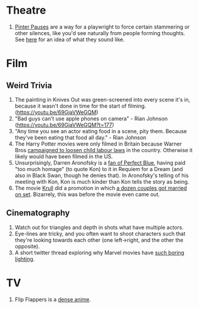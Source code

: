 # Theatre
1. [Pinter Pauses](http://www.artandpopularculture.com/Pinter_pause) are a way for a playwright to force certain stammering or other silences, like you'd see naturally from people forming thoughts. See [here](https://youtu.be/V5O4mvEK5C4) for an idea of what they sound like. 

# Film
## Weird Trivia
1. The painting in Knives Out was green-screened into every scene it's in, because it wasn't done in time for the start of filming. (https://youtu.be/69GjaVWeGQM)
1. "Bad guys can't use apple phones on camera" - Rian Johnson (https://youtu.be/69GjaVWeGQM?t=177)
1. "Any time you see an actor eating food in a scene, pity them. Because they've been eating that food all day." - Rian Johnson
1. The Harry Potter movies were only filmed in Britain because Warner Bros [campaigned to loosen child labour laws](https://blogs.loc.gov/law/2012/02/the-law-behind-the-magic-of-harry-potter/) in the country. Otherwise it likely would have been filmed in the US.
1. Unsurprisingly, Darren Aronofsky is a [fan of Perfect Blue](https://animationobsessive.substack.com/p/the-real-history-of-perfect-blue?s=r), having paid "too much homage" (to quote Kon) to it in Requiem for a Dream (and also in Black Swan, though he denies that). In Aronofsky's telling of his meeting with Kon, Kon is much kinder than Kon tells the story as being.
1. The movie [Krull](https://www.imdb.com/title/tt0085811/) did a promotion in which [a dozen couples got married on set](https://gizmodo.com/the-krull-wedding-the-most-confounding-scifi-movie-pr-5615160). Bizarrely, this was before the movie even came out.

## Cinematography
1. Watch out for triangles and depth in shots what have multiple actors.
1. Eye-lines are tricky, and you often want to shoot characters such that they're looking towards each other (one left->right, and the other the opposite).
1. A short twitter thread exploring why Marvel movies have [such boring lighting](https://twitter.com/sadhilldevan/status/1502701062641229824).

# TV
1. Flip Flappers is a [dense anime](https://techhenzy.com/a-complete-guide-to-flip-flappers/).